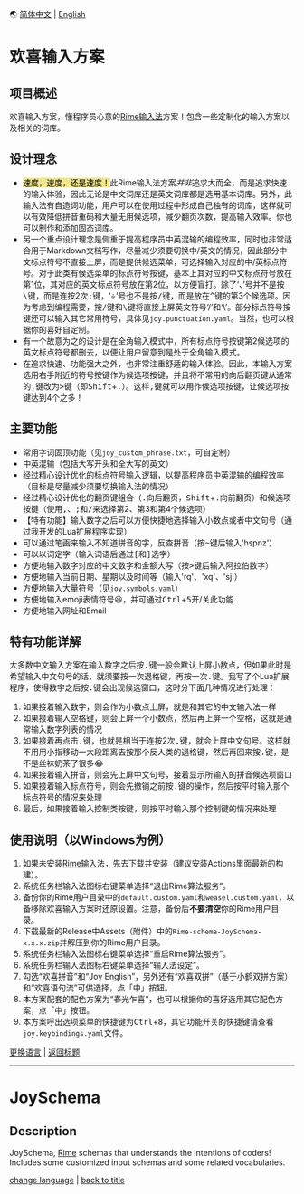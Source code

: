 <a id="语言" />

🌏 [简体中文](#简体中文) | [English](#英文)

<a id="简体中文" />

# 欢喜输入方案
## 项目概述
欢喜输入方案，懂程序员心意的[Rime输入法](https://rime.im/)方案！包含一些定制化的输入方案以及相关的词库。

## 设计理念
* <mark style="background-color: Khaki">速度，速度，还是速度！</mark>此Rime输入法方案*并非*追求大而全，而是追求快速的输入体验，因此无论是中文词库还是英文词库都是选用基本词库。另外，此输入法有自造词功能，用户可以在使用过程中形成自己独有的词库，这样就可以有效降低拼音重码和大量无用候选项，减少翻页次数，提高输入效率。你也可以制作和添加固态词库。
* 另一个重点设计理念是侧重于提高程序员中英混输的编程效率，同时也非常适合用于Markdown文档写作，尽量减少须要切换中/英文的情况，因此部分中文标点符号不直接上屏，而是提供候选菜单，可选择输入对应的中/英标点符号。对于此类有候选菜单的标点符号按键，基本上其对应的中文标点符号放在第1位，其对应的英文标点符号放在第2位，以方便盲打。除了‘、’号并不是按<kbd>\\</kbd>键，而是连按2次<kbd>;</kbd>键，‘÷’号也不是按<kbd>/</kbd>键，而是放在<kbd>^</kbd>键的第3个候选项。因为考虑到编程需要，按<kbd>/</kbd>键和<kbd>\\</kbd>键将直接上屏英文符号‘/’和‘\’。部分标点符号按键还可以输入其它常用符号，具体见`joy.punctuation.yaml`。当然，也可以根据你的喜好自定制。
* 有一个故意为之的设计是在全角输入模式中，所有标点符号按键第2候选项的英文标点符号都删去，以便让用户留意到是处于全角输入模式。
* 在追求快速、功能强大之外，也非常注重舒适的输入体验。因此，本输入方案选用右手附近的符号按键作为候选项按键，并且将不常用的向后翻页键从通常的<kbd>,</kbd>键改为<kbd>></kbd>键（即<kbd>Shift</kbd>+<kbd>.</kbd>）。这样<kbd>,</kbd>键就可以用作候选项按键，让候选项按键达到4个之多！

## 主要功能
* 常用字词固顶功能（见`joy_custom_phrase.txt`，可自定制）
* 中英混输（包括大写开头和全大写的英文）
* 经过精心设计优化的标点符号输入逻辑，以提高程序员中英混输的编程效率（目标是尽量减少须要切换输入法的情况）
* 经过精心设计优化的翻页键组合（<kbd>.</kbd>向后翻页，<kbd>Shift</kbd>+<kbd>.</kbd>向前翻页）和候选项按键（使用<kbd>,</kbd>、<kbd>;</kbd>和<kbd>/</kbd>来选择第2、第3和第4个候选项）
* 【特有功能】输入数字之后可以方便快捷地选择输入小数点或者中文句号（通过我开发的Lua扩展程序实现）
* 可以通过笔画来输入不知道拼音的字，反查拼音（按<kbd>~</kbd>键后输入'hspnz'）
* 可以以词定字（输入词语后通过<kbd>[</kbd>和<kbd>]</kbd>选字）
* 方便地输入数字对应的中文数字和金额大写（按<kbd>></kbd>键后输入阿拉伯数字）
* 方便地输入当前日期、星期以及时间等（输入'rq'、'xq'、'sj'）
* 方便地输入大量符号（见`joy.symbols.yaml`）
* 方便地输入emoji表情符号😃，并可通过<kbd>Ctrl</kbd>+<kbd>5</kbd>开/关此功能
* 方便地输入网址和Email

## 特有功能详解
大多数中文输入方案在输入数字之后按<kbd>.</kbd>键一般会默认上屏小数点，但如果此时是希望输入中文句号的话，就须要按一次退格键，再按一次<kbd>.</kbd>键。我写了个Lua扩展程序，使得数字之后按<kbd>.</kbd>键会出现候选窗口，这时分下面几种情况进行处理：
1. 如果接着输入数字，则会作为小数点上屏，就是和其它的中文输入法一样
2. 如果接着输入空格键，则会上屏一个小数点，然后再上屏一个空格，这就是通常输入数字列表的情况
3. 如果接着再点击<kbd>.</kbd>键，也就是相当于连按2次<kbd>.</kbd>键，就会上屏中文句号。这样就不用用小指移动一大段距离去按那个反人类的退格键，然后再回来按<kbd>.</kbd>键，是不是丝袜奶茶了很多😂
4. 如果接着输入拼音，则会先上屏中文句号，接着显示所输入的拼音候选项窗口
5. 如果接着输入标点符号，则会先撤销之前按<kbd>.</kbd>键的操作，然后按平时输入那个标点符号的情况来处理
6. 最后，如果接着输入控制类按键，则按平时输入那个控制键的情况来处理

## 使用说明（以Windows为例）
1. 如果未安装[Rime输入法](https://github.com/rime/weasel)，先去下载并安装（建议安装Actions里面最新的构建）。
2. 系统任务栏输入法图标右键菜单选择“退出Rime算法服务”。
3. 备份你的Rime用户目录中的`default.custom.yaml`和`weasel.custom.yaml`，以备移除欢喜输入方案时还原设置。注意，备份后**不要清空**你的Rime用户目录。
4. 下载最新的Release中Assets（附件）中的`Rime-schema-JoySchema-x.x.x.zip`并解压到你的Rime用户目录。
5. 系统任务栏输入法图标右键菜单选择“重启Rime算法服务”。
6. 系统任务栏输入法图标右键菜单选择“输入法设定”。
7. 勾选“欢喜拼音”和“Joy English”，另外还有“欢喜双拼”（基于小鹤双拼方案）和“欢喜语句流”可供选择，点「中」按钮。
8. 本方案配套的配色方案为“春光乍喜”，也可以根据你的喜好选用其它配色方案，点「中」按钮。
9. 本方案呼出选项菜单的快捷键为<kbd>Ctrl</kbd>+<kbd>8</kbd>，其它功能开关的快捷键请查看`joy.keybindings.yaml`文件。

[更换语言](#语言) | [返回标题](#简体中文)

---

<a id="英文" />

# JoySchema
## Description
JoySchema, [Rime](https://github.com/rime) schemas that understands the intentions of coders! Includes some customized input schemas and some related vocabularies.

[change language](#语言) | [back to title](#英文)
